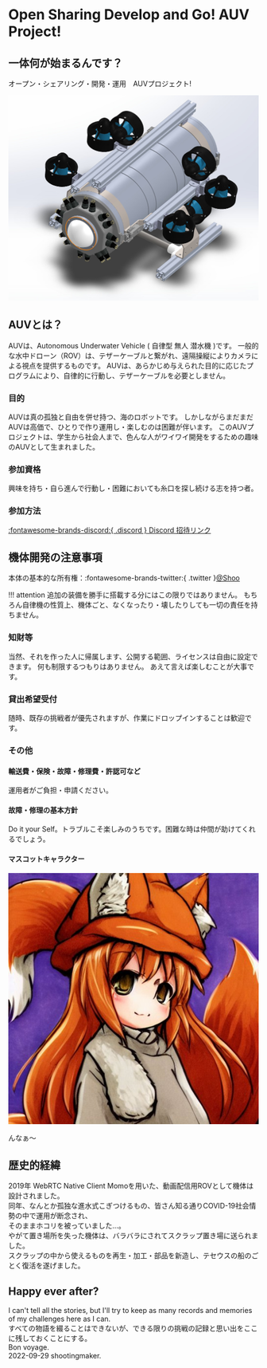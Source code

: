 # Open Sharing Develop and Go!  AUV Project!
## 一体何が始まるんです？
オープン・シェアリング・開発・運用　AUVプロジェクト!

![](images/cad_image.jpeg)

## AUVとは？
AUVは、Autonomous Underwater Vehicle ( 自律型 無人 潜水機 )です。
一般的な水中ドローン（ROV）は、テザーケーブルと繋がれ、遠隔操縦によりカメラによる視点を提供するものです。
AUVは、あらかじめ与えられた目的に応じたプログラムにより、自律的に行動し、テザーケーブルを必要としません。

### 目的

AUVは真の孤独と自由を併せ持つ、海のロボットです。
しかしながらまだまだAUVは高価で、ひとりで作り運用し・楽しむのは困難が伴います。
このAUVプロジェクトは、学生から社会人まで、色んな人がワイワイ開発をするための趣味のAUVとして生まれました。

### 参加資格
興味を持ち・自ら進んで行動し・困難においても糸口を探し続ける志を持つ者。

### 参加方法

[:fontawesome-brands-discord:{ .discord } Discord 招待リンク](https://discord.gg/9Ykg3vcEf7)

## 機体開発の注意事項
本体の基本的な所有権：:fontawesome-brands-twitter:{ .twitter }[@Shoo](https://twitter.com/ShooAllow)  

!!! attention
    追加の装備を勝手に搭載する分にはこの限りではありません。
    もちろん自律機の性質上、機体ごと、なくなったり・壊したりしても一切の責任を持ちません。

### 知財等
当然、それを作った人に帰属します、公開する範囲、ライセンスは自由に設定できます。
何も制限するつもりはありません。
あえて言えば楽しむことが大事です。

### 貸出希望受付
随時、既存の挑戦者が優先されますが、作業にドロップインすることは歓迎です。

### その他
#### 輸送費・保険・故障・修理費・許認可など
運用者がご負担・申請ください。

#### 故障・修理の基本方針
Do it your Self。トラブルこそ楽しみのうちです。困難な時は仲間が助けてくれるでしょう。

#### マスコットキャラクター

![](images/marron_chan.jpeg)

んなぁ〜

##  歴史的経緯
2019年 WebRTC Native Client Momoを用いた、動画配信用ROVとして機体は設計されました。  
同年、なんとか孤独な進水式こぎつけるもの、皆さん知る通りCOVID-19社会情勢の中で運用が断念され、  
そのままホコリを被っていました…。  
やがて置き場所を失った機体は、バラバラにされてスクラップ置き場に送られました。  
スクラップの中から使えるものを再生・加工・部品を新造し、テセウスの船のごとく復活を遂げました。  

## Happy ever after?
I can't tell all the stories, but I'll try to keep as many records and memories of my challenges here as I can.  
すべての物語を綴ることはできないが、できる限りの挑戦の記録と思い出をここに残しておくことにする。  
Bon voyage.  
2022-09-29 shootingmaker.  